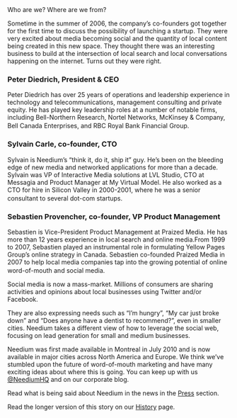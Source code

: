 <title>
About Needium
</title>
<subtitle>
Who are we? Where are we from?
</subtitle>
<content>

Sometime in the summer of 2006, the company’s co-founders got together for the first time to discuss the possibility of launching a startup. 
They were very excited about media becoming social and the quantity of local content being created in this new space. 
They thought there was an interesting business to build at the intersection of local search and local conversations happening on the internet. Turns out they were right.

</content>
<content type="stack-support">
    
<box>
    
### Peter Diedrich, President & CEO
Peter Diedrich has over 25 years of operations and leadership experience in technology and telecommunications, management consulting and private equity. He has played key leadership roles at a number of notable firms, including Bell-Northern Research, Nortel Networks, McKinsey &amp; Company, Bell Canada Enterprises, and RBC Royal Bank Financial Group.  <a href="http://www.twitter.com/peterneediumhq" target="_blank"><img src="http://needium.com/wp-content/uploads/twitter_32.png" height="16" width="16"></a> <a href="http://ca.linkedin.com/in/peterdiedrich" target="_blank"><img src="http://needium.com/wp-content/uploads/linkedin_32.png" height="16" width="16"></a>
    
</box>
<box>
    
### Sylvain Carle, co-founder, CTO
<p>Sylvain is Needium’s “think it, do it, ship it” guy. He’s been on the bleeding edge of new media and networked applications for more than a decade. Sylvain was VP of Interactive Media solutions at LVL Studio, CTO at Messagia and Product Manager at My Virtual Model. He also worked as a CTO for hire in Silicon Valley in 2000-2001, where he was a senior consultant to several dot-com startups.  <a href="http://twitter.com/#!/afrognthevalley" target="_blank"><img src="http://needium.com/wp-content/uploads/twitter_32.png" height="16" width="16"></a> <a href="http://ca.linkedin.com/in/sylvaincarle" target="_blank"><img src="http://needium.com/wp-content/uploads/linkedin_32.png" height="16" width="16"></a> <a href="http://www.afroginthevalley.com" target="_blank"><img src="http://needium.com/wp-content/uploads/wordpress_32.png" height="16" width="16"></a></p>
    
</box>
<box>
    
### Sebastien Provencher, co-founder, VP Product Management
<p>Sebastien is Vice-President Product Management at Praized Media. He has more than 12 years experience in local search and online media.From 1999 to 2007, Sebastien played an instrumental role in formulating Yellow Pages Group’s online strategy in Canada. Sebastien co-founded Praized Media in 2007 to help local media companies tap into the growing potential of online word-of-mouth and social media.  <a href="http://www.twitter.com/sebprovencher" target="_blank"><img src="http://needium.com/wp-content/uploads/twitter_32.png" height="16" width="16"></a> <a href="http://ca.linkedin.com/in/sebastienprovencher" target="_blank"><img src="http://needium.com/wp-content/uploads/linkedin_32.png" height="16" width="16"></a> <a href="http://sebprovencher.com" target="_blank"><img src="http://needium.com/wp-content/uploads/wordpress_32.png" height="16" width="16"></a></p>

</box>

<support>
Social media is now a mass-market. Millions of consumers are sharing activities and opinions about local businesses using Twitter and/or Facebook.

They are also expressing needs such as “I’m hungry”, “My car just broke down” and “Does anyone have a dentist to recommend?”, even in smaller cities. Needium takes a different view of how to leverage the social web, focusing on lead generation for small and medium businesses.

Needium was first made available in Montreal in July 2010 and is now available in major cities across North America and Europe. We think we’ve stumbled upon the future of word-of-mouth marketing and have many exciting ideas about where this is going. You can keep up with us [@NeediumHQ](http://www.twitter.com/neediumhq) and on our corporate blog.

Read what is being said about Needium in the news in the [Press](/press) section.

Read the longer version of this story on our [History](/history) page.        
</support>
</content>
